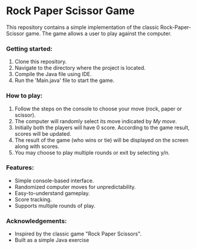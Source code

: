 # **Rock Paper Scissor Game**

This repository contains a simple implementation of the classic Rock-Paper-Scissor game. The game allows a user to play against the computer.

### Getting started:
1. Clone this repository.
2. Navigate to the directory where the project is located.
3. Compile the Java file using IDE.
4. Run the 'Main.java' file to start the game.

### How to play:
1. Follow the steps on the console to choose your move (rock, paper or scissor).
2. The computer will randomly select its move indicated by _My move_.
3. Initially both the players will have 0 score. According to the game result, scores will be updated.
4. The result of the game (who wins or tie) will be displayed on the screen along with scores.
5. You may choose to play multiple rounds or exit by selecting y/n.

### Features:
- Simple console-based interface.
- Randomized computer moves for unpredictability.
- Easy-to-understand gameplay.
- Score tracking.
- Supports multiple rounds of play.

### Acknowledgements:
- Inspired by the classic game "Rock Paper Scissors".
- Built as a simple Java exercise

